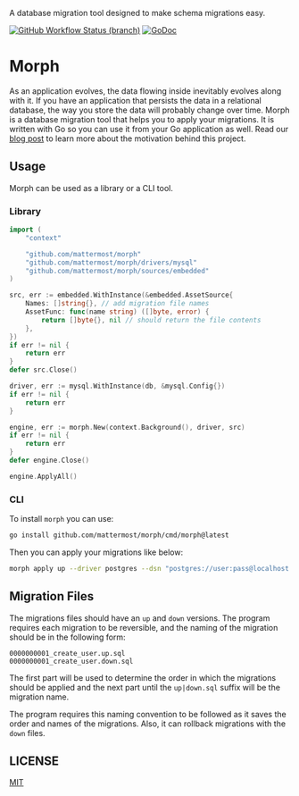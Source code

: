 
A database migration tool designed to make schema migrations easy.

[![GitHub Workflow Status (branch)](https://img.shields.io/github/workflow/status/mattermost/morph/CI)](https://github.com/mattermost/morph/actions/workflows/ci.yml?query=branch%3Amaster)
[![GoDoc](https://pkg.go.dev/badge/github.com/mattermost/migrate)](https://pkg.go.dev/github.com/mattermost/morph)

# Morph
As an application evolves, the data flowing inside inevitably evolves along with it. If you have an application that persists the data in a relational database, the way you store the data will probably change over time. Morph is a database migration tool that helps you to apply your migrations. It is written with Go so you can use it from your Go application as well. Read our [blog post](https://mattermost.com/blog/morph-database-schema-migrations-made-easy/) to learn more about the motivation behind this project.

## Usage

Morph can be used as a library or a CLI tool.

### Library

```Go
import (
    "context"

    "github.com/mattermost/morph"
    "github.com/mattermost/morph/drivers/mysql"
    "github.com/mattermost/morph/sources/embedded"
)

src, err := embedded.WithInstance(&embedded.AssetSource{
    Names: []string{}, // add migration file names
    AssetFunc: func(name string) ([]byte, error) {
        return []byte{}, nil // should return the file contents
    },
})
if err != nil {
    return err
}
defer src.Close()

driver, err := mysql.WithInstance(db, &mysql.Config{})
if err != nil {
    return err
}

engine, err := morph.New(context.Background(), driver, src)
if err != nil {
    return err
}
defer engine.Close()

engine.ApplyAll()

```

### CLI

To install `morph` you can use:

```bash
go install github.com/mattermost/morph/cmd/morph@latest
```

Then you can apply your migrations like below:

```bash
morph apply up --driver postgres --dsn "postgres://user:pass@localhost:5432/mydb?sslmode=disable" --path ./db/migrations/postgres --number 1
```

## Migration Files

The migrations files should have an `up` and `down` versions. The program requires each migration to be reversible, and the naming of the migration should be in the following form:
```
0000000001_create_user.up.sql
0000000001_create_user.down.sql
```

The first part will be used to determine the order in which the migrations should be applied and the next part until the `up|down.sql` suffix will be the migration name.

The program requires this naming convention to be followed as it saves the order and names of the migrations. Also, it can rollback migrations with the `down` files.

## LICENSE

[MIT](LICENSE)
